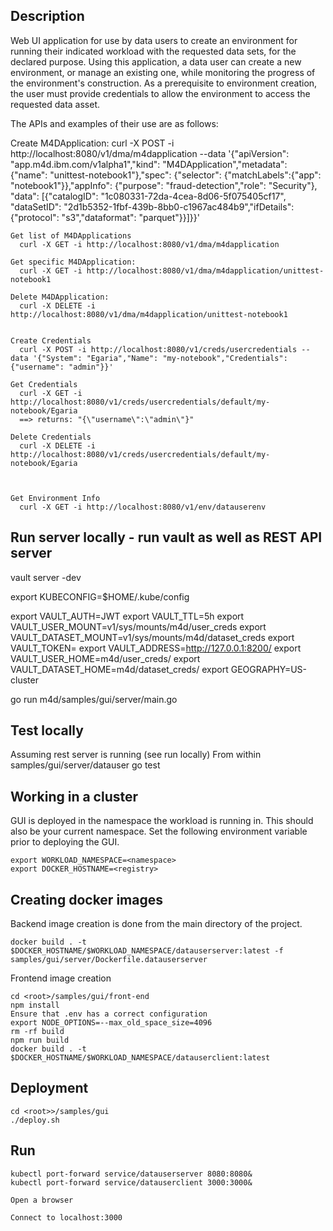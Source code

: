 ## Description

Web UI application for use by data users to create an environment for running their indicated workload with the requested data sets, for the declared purpose. Using this application, a data user can create a new environment, or manage an existing one, while monitoring the progress of the environment's construction. As a prerequisite to environment creation, the user must provide credentials to allow the environment to access the requested data asset.

The APIs and examples of their use are as follows:
  
  Create M4DApplication:
	  curl -X POST -i http://localhost:8080/v1/dma/m4dapplication --data '{"apiVersion": "app.m4d.ibm.com/v1alpha1","kind": "M4DApplication","metadata": {"name": "unittest-notebook1"},"spec": {"selector": {"matchLabels":{"app": "notebook1"}},"appInfo": {"purpose": "fraud-detection","role": "Security"}, "data": [{"catalogID": "1c080331-72da-4cea-8d06-5f075405cf17", "dataSetID": "2d1b5352-1fbf-439b-8bb0-c1967ac484b9","ifDetails": {"protocol": "s3","dataformat": "parquet"}}]}}'
	
	Get list of M4DApplications
	  curl -X GET -i http://localhost:8080/v1/dma/m4dapplication
	
	Get specific M4DApplication:
	  curl -X GET -i http://localhost:8080/v1/dma/m4dapplication/unittest-notebook1
	
	Delete M4DApplication:
	  curl -X DELETE -i http://localhost:8080/v1/dma/m4dapplication/unittest-notebook1
	
	
	Create Credentials
	  curl -X POST -i http://localhost:8080/v1/creds/usercredentials --data '{"System": "Egaria","Name": "my-notebook","Credentials": {"username": "admin"}}'
	
	Get Credentials
	  curl -X GET -i http://localhost:8080/v1/creds/usercredentials/default/my-notebook/Egaria
	  ==> returns: "{\"username\":\"admin\"}"
	
	Delete Credentials
	  curl -X DELETE -i http://localhost:8080/v1/creds/usercredentials/default/my-notebook/Egaria



	Get Environment Info
	  curl -X GET -i http://localhost:8080/v1/env/datauserenv


## Run server locally - run vault as well as REST API server
vault server -dev

export KUBECONFIG=$HOME/.kube/config

export VAULT_AUTH=JWT
export VAULT_TTL=5h
export VAULT_USER_MOUNT=v1/sys/mounts/m4d/user_creds
export VAULT_DATASET_MOUNT=v1/sys/mounts/m4d/dataset_creds
export VAULT_TOKEN= <take from local vault environment>
export VAULT_ADDRESS=http://127.0.0.1:8200/
export VAULT_USER_HOME=m4d/user_creds/
export VAULT_DATASET_HOME=m4d/dataset_creds/
export GEOGRAPHY=US-cluster

go run m4d/samples/gui/server/main.go

## Test locally
Assuming rest server is running (see run locally)
From within samples/gui/server/datauser 
go test

## Working in a cluster
GUI is deployed in the namespace the workload is running in. This should also be your current namespace.
Set the following environment variable prior to deploying the GUI. 

```
export WORKLOAD_NAMESPACE=<namespace>
export DOCKER_HOSTNAME=<registry>
```

## Creating docker images

Backend image creation is done from the main directory of the project.

```
docker build . -t $DOCKER_HOSTNAME/$WORKLOAD_NAMESPACE/datauserserver:latest -f samples/gui/server/Dockerfile.datauserserver
```
Frontend image creation

```
cd <root>/samples/gui/front-end
npm install
Ensure that .env has a correct configuration 
export NODE_OPTIONS=--max_old_space_size=4096
rm -rf build
npm run build
docker build . -t $DOCKER_HOSTNAME/$WORKLOAD_NAMESPACE/datauserclient:latest
```
## Deployment
  ```
cd <root>>/samples/gui
./deploy.sh
```

## Run 

```
kubectl port-forward service/datauserserver 8080:8080&
kubectl port-forward service/datauserclient 3000:3000&

Open a browser

Connect to localhost:3000

